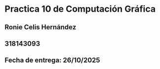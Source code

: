 # Practica 10 de Computación Gráfica
## Ronie Celis Hernández
## 318143093
## Fecha de entrega: 26/10/2025


